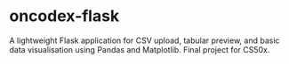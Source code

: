 # oncodex-flask
A lightweight Flask application for CSV upload, tabular preview, and basic data visualisation using Pandas and Matplotlib. Final project for CS50x.
